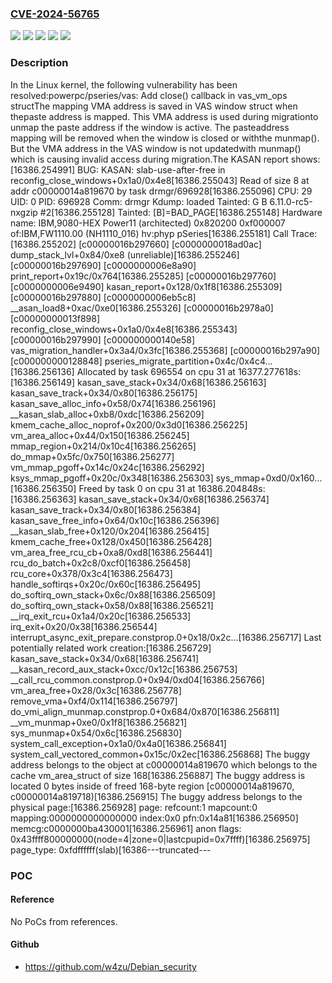 ### [CVE-2024-56765](https://cve.mitre.org/cgi-bin/cvename.cgi?name=CVE-2024-56765)
![](https://img.shields.io/static/v1?label=Product&message=Linux&color=blue)
![](https://img.shields.io/static/v1?label=Version&message=&color=brightgreen)
![](https://img.shields.io/static/v1?label=Version&message=37e6764895ef7431f45ff603a548549d409993d2%20&color=brightgreen)
![](https://img.shields.io/static/v1?label=Version&message=5.18%20&color=brightgreen)
![](https://img.shields.io/static/v1?label=Vulnerability&message=n%2Fa&color=blue)

### Description

In the Linux kernel, the following vulnerability has been resolved:powerpc/pseries/vas: Add close() callback in vas_vm_ops structThe mapping VMA address is saved in VAS window struct when thepaste address is mapped. This VMA address is used during migrationto unmap the paste address if the window is active. The pasteaddress mapping will be removed when the window is closed or withthe munmap(). But the VMA address in the VAS window is not updatedwith munmap() which is causing invalid access during migration.The KASAN report shows:[16386.254991] BUG: KASAN: slab-use-after-free in reconfig_close_windows+0x1a0/0x4e8[16386.255043] Read of size 8 at addr c00000014a819670 by task drmgr/696928[16386.255096] CPU: 29 UID: 0 PID: 696928 Comm: drmgr Kdump: loaded Tainted: G    B              6.11.0-rc5-nxgzip #2[16386.255128] Tainted: [B]=BAD_PAGE[16386.255148] Hardware name: IBM,9080-HEX Power11 (architected) 0x820200 0xf000007 of:IBM,FW1110.00 (NH1110_016) hv:phyp pSeries[16386.255181] Call Trace:[16386.255202] [c00000016b297660] [c0000000018ad0ac] dump_stack_lvl+0x84/0xe8 (unreliable)[16386.255246] [c00000016b297690] [c0000000006e8a90] print_report+0x19c/0x764[16386.255285] [c00000016b297760] [c0000000006e9490] kasan_report+0x128/0x1f8[16386.255309] [c00000016b297880] [c0000000006eb5c8] __asan_load8+0xac/0xe0[16386.255326] [c00000016b2978a0] [c00000000013f898] reconfig_close_windows+0x1a0/0x4e8[16386.255343] [c00000016b297990] [c000000000140e58] vas_migration_handler+0x3a4/0x3fc[16386.255368] [c00000016b297a90] [c000000000128848] pseries_migrate_partition+0x4c/0x4c4...[16386.256136] Allocated by task 696554 on cpu 31 at 16377.277618s:[16386.256149]  kasan_save_stack+0x34/0x68[16386.256163]  kasan_save_track+0x34/0x80[16386.256175]  kasan_save_alloc_info+0x58/0x74[16386.256196]  __kasan_slab_alloc+0xb8/0xdc[16386.256209]  kmem_cache_alloc_noprof+0x200/0x3d0[16386.256225]  vm_area_alloc+0x44/0x150[16386.256245]  mmap_region+0x214/0x10c4[16386.256265]  do_mmap+0x5fc/0x750[16386.256277]  vm_mmap_pgoff+0x14c/0x24c[16386.256292]  ksys_mmap_pgoff+0x20c/0x348[16386.256303]  sys_mmap+0xd0/0x160...[16386.256350] Freed by task 0 on cpu 31 at 16386.204848s:[16386.256363]  kasan_save_stack+0x34/0x68[16386.256374]  kasan_save_track+0x34/0x80[16386.256384]  kasan_save_free_info+0x64/0x10c[16386.256396]  __kasan_slab_free+0x120/0x204[16386.256415]  kmem_cache_free+0x128/0x450[16386.256428]  vm_area_free_rcu_cb+0xa8/0xd8[16386.256441]  rcu_do_batch+0x2c8/0xcf0[16386.256458]  rcu_core+0x378/0x3c4[16386.256473]  handle_softirqs+0x20c/0x60c[16386.256495]  do_softirq_own_stack+0x6c/0x88[16386.256509]  do_softirq_own_stack+0x58/0x88[16386.256521]  __irq_exit_rcu+0x1a4/0x20c[16386.256533]  irq_exit+0x20/0x38[16386.256544]  interrupt_async_exit_prepare.constprop.0+0x18/0x2c...[16386.256717] Last potentially related work creation:[16386.256729]  kasan_save_stack+0x34/0x68[16386.256741]  __kasan_record_aux_stack+0xcc/0x12c[16386.256753]  __call_rcu_common.constprop.0+0x94/0xd04[16386.256766]  vm_area_free+0x28/0x3c[16386.256778]  remove_vma+0xf4/0x114[16386.256797]  do_vmi_align_munmap.constprop.0+0x684/0x870[16386.256811]  __vm_munmap+0xe0/0x1f8[16386.256821]  sys_munmap+0x54/0x6c[16386.256830]  system_call_exception+0x1a0/0x4a0[16386.256841]  system_call_vectored_common+0x15c/0x2ec[16386.256868] The buggy address belongs to the object at c00000014a819670                which belongs to the cache vm_area_struct of size 168[16386.256887] The buggy address is located 0 bytes inside of                freed 168-byte region [c00000014a819670, c00000014a819718)[16386.256915] The buggy address belongs to the physical page:[16386.256928] page: refcount:1 mapcount:0 mapping:0000000000000000 index:0x0 pfn:0x14a81[16386.256950] memcg:c0000000ba430001[16386.256961] anon flags: 0x43ffff800000000(node=4|zone=0|lastcpupid=0x7ffff)[16386.256975] page_type: 0xfdffffff(slab)[16386---truncated---

### POC

#### Reference
No PoCs from references.

#### Github
- https://github.com/w4zu/Debian_security

